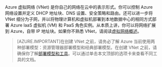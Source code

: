 Azure 虚拟网络 (VNet) 是你自己的网络在云中的表示形式。你可以控制 Azure 网络设置并定义 DHCP 地址块、DNS 设置、安全策略和路由。还可以进一步将 VNet 细分为子网，并以将物理计算机和虚拟机部署到本地数据中心的相同方式部署 Azure IaaS 虚拟机 (VM) 和 PaaS 角色实例。从本质上讲，你可以将网络扩展到 Azure，自带 IP 地址块。如果你不熟悉 VNet，请阅读[虚拟网络概述](/documentation/articles/virtual-networks-overview)。

>[AZURE.IMPORTANT]在创建 VNet 之前，请务必了解 Azure 当前使用两种部署模型：资源管理器部署模型和经典部署模型。在创建 VNet 之前，请确保你了解[部署模型和工具](/documentation/articles/azure-classic-rm)。可以通过单击本文顶部的选项卡来查看不同工具的文档。

<!---HONumber=69-->
